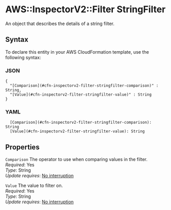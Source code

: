 # AWS::InspectorV2::Filter StringFilter<a name="aws-properties-inspectorv2-filter-stringfilter"></a>

An object that describes the details of a string filter\.

## Syntax<a name="aws-properties-inspectorv2-filter-stringfilter-syntax"></a>

To declare this entity in your AWS CloudFormation template, use the following syntax:

### JSON<a name="aws-properties-inspectorv2-filter-stringfilter-syntax.json"></a>

```
{
  "[Comparison](#cfn-inspectorv2-filter-stringfilter-comparison)" : String,
  "[Value](#cfn-inspectorv2-filter-stringfilter-value)" : String
}
```

### YAML<a name="aws-properties-inspectorv2-filter-stringfilter-syntax.yaml"></a>

```
  [Comparison](#cfn-inspectorv2-filter-stringfilter-comparison): String
  [Value](#cfn-inspectorv2-filter-stringfilter-value): String
```

## Properties<a name="aws-properties-inspectorv2-filter-stringfilter-properties"></a>

`Comparison`  <a name="cfn-inspectorv2-filter-stringfilter-comparison"></a>
The operator to use when comparing values in the filter\.  
*Required*: Yes  
*Type*: String  
*Update requires*: [No interruption](https://docs.aws.amazon.com/AWSCloudFormation/latest/UserGuide/using-cfn-updating-stacks-update-behaviors.html#update-no-interrupt)

`Value`  <a name="cfn-inspectorv2-filter-stringfilter-value"></a>
The value to filter on\.  
*Required*: Yes  
*Type*: String  
*Update requires*: [No interruption](https://docs.aws.amazon.com/AWSCloudFormation/latest/UserGuide/using-cfn-updating-stacks-update-behaviors.html#update-no-interrupt)
